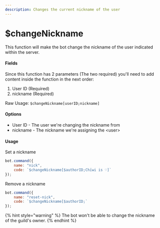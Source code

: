 ```yaml
---
description: Changes the current nickname of the user
---
```


# $changeNickname

This function will make the bot change the nickname of the user indicated within the server.

#### Fields

Since this function has 2 parameters \(The two required\) you'll need to add content inside the function in the next order:

1. User ID \(Required\)
2. nickname \(Required\)

Raw Usage: `$changeNickname[userID;nickname]`

#### Options

* User ID - The user we're changing the nickname from
* nickname - The nickname we're assigning the &lt;user&gt;

#### Usage

Set a nickname

```javascript
bot.command({
    name: "nick",
    code: `$changeNickname[$authorID;Chïwi is ♡]`
});
```

Remove a nickname

```javascript
bot.command({
    name: "reset-nick",
    code: `$changeNickname[$authorID;`
});
```

{% hint style="warning" %}
The bot won't be able to change the nickname of the guild's owner.
{% endhint %}


